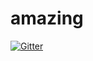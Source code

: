# amazing

[![Gitter](https://badges.gitter.im/laamella-gad/amazing.svg)](https://gitter.im/laamella-gad/amazing?utm_source=badge&utm_medium=badge&utm_campaign=pr-badge&utm_content=badge)